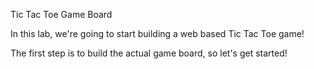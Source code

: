 Tic Tac Toe Game Board

In this lab, we're going to start building a web based Tic Tac Toe game!

The first step is to build the actual game board, so let's get started!